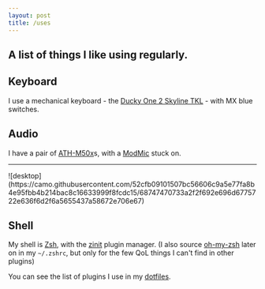 ```yaml
---
layout: post
title: /uses
---
```

A list of things I like using regularly.
---

## Keyboard
I use a mechanical keyboard - the [Ducky One 2 Skyline TKL](https://www.duckychannel.com.tw/en/Ducky-One2-Skyline-TKL) - with MX blue switches.

## Audio
I have a pair of [ATH-M50x](https://www.audio-technica.com/en-gb/ath-m50x)s, with a [ModMic](https://antlionaudio.com/products/modmic-uni) stuck on.
<hr>
![desktop](https://camo.githubusercontent.com/52cfb09101507bc56606c9a5e77fa8b4e95fbb4b214bac8c16633999f8fcdc15/68747470733a2f2f692e696d6775722e636f6d2f6a5655437a58672e706e67)

## Shell
My shell is [Zsh](http://zsh.sourceforge.net/), with the [zinit](https://github.com/zdharma/zinit) plugin manager. (I also source [oh-my-zsh](https://github.com/ohmyzsh/ohmyzsh) later on in my `~/.zshrc`, but only for the few QoL things I can't find in other plugins)

You can see the list of plugins I use in my [dotfiles](https://github.com/jerbob/dotfiles/blob/master/terminal/zsh/zshrc#L11-L20).

